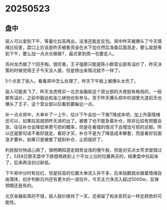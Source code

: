 # 20250523

## 盘中

丽人可以拿到下午，等量化拉高再出，没准还能走反包。郑中昨天被爆头了今天情绪比较差，盘口上应该是昨天被套资金在水下加仓然后准备后面高走，要么就是等到下午，要么加一点点仓做做T，最迟拿到周一也要走人。

苏州龙杰做了个回手掏，很厉害。王子强那只能是陈小群营业部有溢价了，昨天决策的时候觉得王子今天没人接，但是榜出来情况就不一样了。

5个点卖了丽人。看看郑中怎么处理了，昨天下午板上被爆头太伤了。

丽人可能卖飞了，昨天龙虎榜买一北京金融街这个营业部的大佬挺有格局的，一般都有溢价，之前中毅达和渝三峡他也有参与。至于昨天爆头郑中的湖里大道前天也爆头了王子，这个营业部以后看到要躲远一点。

补一点点郑中，大单补了一上午，估计下午会拉一下做T降成本吧，加上外面情绪还可以，如果拉高就把昨天进的出了。被套了也不能急着补仓，除非比较有把握会涨，往往补仓会降低单票亏损的概率，但是在看错的情况下会增加亏损的总额。所以还是那句话不看好就走，看好才买，补仓不是为了降低成本解套，而是看好后面涨才要补。如果只是被套了就别补仓，止损就好了。

利民股份快成心病了，很明确知道走趋势会涨的慢牛股，但是对买点太苛求就错过了。5月8日那天盘中下跌想再跌到上个平台上沿的位置再买的，结果盘中拉起来了，后来再没创过新低。

下午郑中分时有拉红，但是较高的位置大单流入并不多，后来指数跳水跟着情绪自由落体，初步判断日内还有更大的一波拉升，今天主力净流入超过5000w，反弹预期还是有的。

北京金融街真的不错，丽人股价维持了一天，还保留了和永安药业一样走趋势的可能性。

